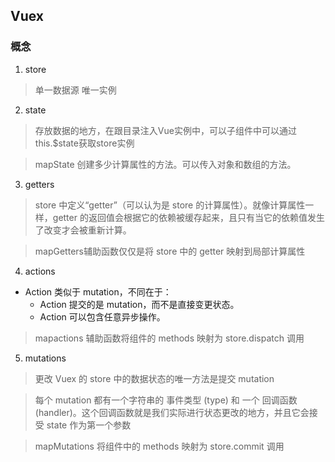 ## Vuex
### 概念
1. store
> 单一数据源 唯一实例
2. state
> 存放数据的地方，在跟目录注入Vue实例中，可以子组件中可以通过this.$state获取store实例

> mapState 创建多少计算属性的方法。可以传入对象和数组的方法。

3. getters
>  store 中定义“getter”（可以认为是 store 的计算属性）。就像计算属性一样，getter 的返回值会根据它的依赖被缓存起来，且只有当它的依赖值发生了改变才会被重新计算。

> mapGetters辅助函数仅仅是将 store 中的 getter 映射到局部计算属性

4. actions
+ Action 类似于 mutation，不同在于：
  - Action 提交的是 mutation，而不是直接变更状态。 
  - Action 可以包含任意异步操作。

> mapactions 辅助函数将组件的 methods 映射为 store.dispatch 调用

5. mutations

> 更改 Vuex 的 store 中的数据状态的唯一方法是提交 mutation

> 每个 mutation 都有一个字符串的 事件类型 (type) 和 一个 回调函数 (handler)。这个回调函数就是我们实际进行状态更改的地方，并且它会接受 state 作为第一个参数

> mapMutations 将组件中的 methods 映射为 store.commit 调用